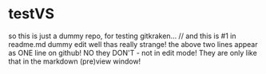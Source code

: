 # testVS
so this is just a dummy repo, for testing gitkraken...
// and this is #1 in readme.md dummy edit
well thas really strange! the above two lines appear as ONE line on github!
NO they DON'T - not in edit mode! They are only like that in the markdown (pre)view window!
